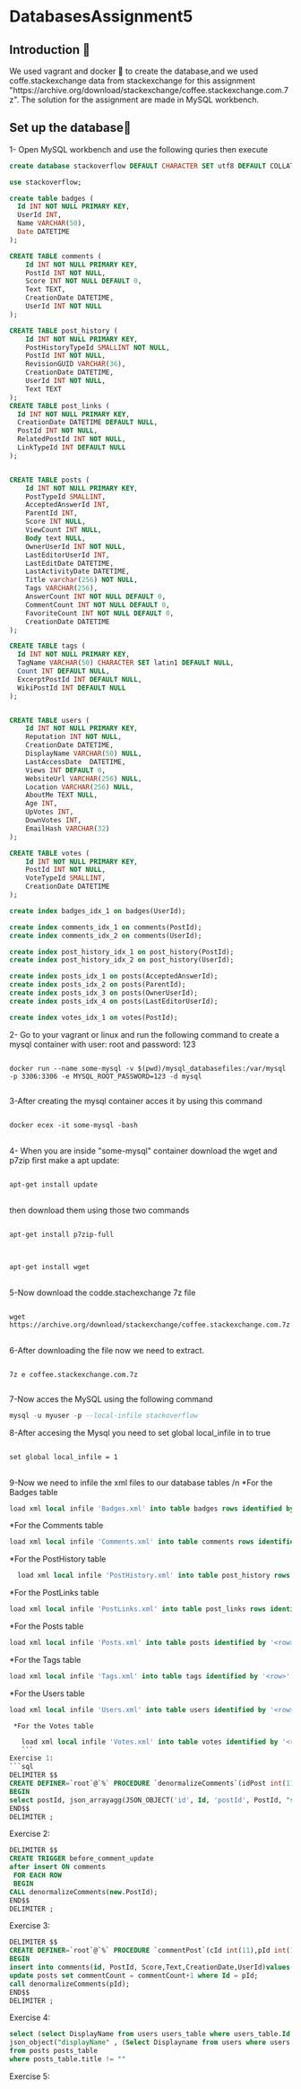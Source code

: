 # DatabasesAssignment5

<h2>Introduction <g-emoji class="g-emoji" alias="page_with_curl" fallback-src="https://github.githubassets.com/images/icons/emoji/unicode/1f4c3.png">📃</g-emoji></h2>
We used vagrant and docker <g-emoji class="g-emoji" alias="whale2" fallback-src="https://github.githubassets.com/images/icons/emoji/unicode/1f40b.png">🐋</g-emoji> to create the database,and we used coffe.stackexchange data from stackexchange for this assignment "https://archive.org/download/stackexchange/coffee.stackexchange.com.7z". The solution for the assignment are made in MySQL workbench.  

<h2>Set up the database<g-emoji class="g-emoji" alias="checkered_flag" fallback-src="https://github.githubassets.com/images/icons/emoji/unicode/1f3c1.png">🏁</g-emoji></h2>

1- Open MySQL workbench and use the following quries then execute
```sql
create database stackoverflow DEFAULT CHARACTER SET utf8 DEFAULT COLLATE utf8_general_ci;

use stackoverflow;

create table badges (
  Id INT NOT NULL PRIMARY KEY,
  UserId INT,
  Name VARCHAR(50),
  Date DATETIME
);

CREATE TABLE comments (
    Id INT NOT NULL PRIMARY KEY,
    PostId INT NOT NULL,
    Score INT NOT NULL DEFAULT 0,
    Text TEXT,
    CreationDate DATETIME,
    UserId INT NOT NULL
);

CREATE TABLE post_history (
    Id INT NOT NULL PRIMARY KEY,
    PostHistoryTypeId SMALLINT NOT NULL,
    PostId INT NOT NULL,
    RevisionGUID VARCHAR(36),
    CreationDate DATETIME,
    UserId INT NOT NULL,
    Text TEXT
);
CREATE TABLE post_links (
  Id INT NOT NULL PRIMARY KEY,
  CreationDate DATETIME DEFAULT NULL,
  PostId INT NOT NULL,
  RelatedPostId INT NOT NULL,
  LinkTypeId INT DEFAULT NULL
);


CREATE TABLE posts (
    Id INT NOT NULL PRIMARY KEY,
    PostTypeId SMALLINT,
    AcceptedAnswerId INT,
    ParentId INT,
    Score INT NULL,
    ViewCount INT NULL,
    Body text NULL,
    OwnerUserId INT NOT NULL,
    LastEditorUserId INT,
    LastEditDate DATETIME,
    LastActivityDate DATETIME,
    Title varchar(256) NOT NULL,
    Tags VARCHAR(256),
    AnswerCount INT NOT NULL DEFAULT 0,
    CommentCount INT NOT NULL DEFAULT 0,
    FavoriteCount INT NOT NULL DEFAULT 0,
    CreationDate DATETIME
);

CREATE TABLE tags (
  Id INT NOT NULL PRIMARY KEY,
  TagName VARCHAR(50) CHARACTER SET latin1 DEFAULT NULL,
  Count INT DEFAULT NULL,
  ExcerptPostId INT DEFAULT NULL,
  WikiPostId INT DEFAULT NULL
);


CREATE TABLE users (
    Id INT NOT NULL PRIMARY KEY,
    Reputation INT NOT NULL,
    CreationDate DATETIME,
    DisplayName VARCHAR(50) NULL,
    LastAccessDate  DATETIME,
    Views INT DEFAULT 0,
    WebsiteUrl VARCHAR(256) NULL,
    Location VARCHAR(256) NULL,
    AboutMe TEXT NULL,
    Age INT,
    UpVotes INT,
    DownVotes INT,
    EmailHash VARCHAR(32)
);

CREATE TABLE votes (
    Id INT NOT NULL PRIMARY KEY,
    PostId INT NOT NULL,
    VoteTypeId SMALLINT,
    CreationDate DATETIME
);

create index badges_idx_1 on badges(UserId);

create index comments_idx_1 on comments(PostId);
create index comments_idx_2 on comments(UserId);

create index post_history_idx_1 on post_history(PostId);
create index post_history_idx_2 on post_history(UserId);

create index posts_idx_1 on posts(AcceptedAnswerId);
create index posts_idx_2 on posts(ParentId);
create index posts_idx_3 on posts(OwnerUserId);
create index posts_idx_4 on posts(LastEditorUserId);

create index votes_idx_1 on votes(PostId);
```

2- Go to your vagrant or linux and run the following command to create a mysql container with user: root and password: 123
<pre>
<code>
docker run --name some-mysql -v $(pwd)/mysql_databasefiles:/var/mysql -p 3306:3306 -e MYSQL_ROOT_PASSWORD=123 -d mysql
 </code>
</pre>

3-After creating the mysql container acces it by using this command
<pre>
<code>
docker ecex -it some-mysql -bash
</code>
</pre>

4- When you are inside "some-mysql" container download the wget and p7zip 
first make a apt update:

<pre>
<code>
apt-get install update
</code>
</pre>

then download them using those two commands
<pre>
<code>
apt-get install p7zip-full
</code>
</pre>

<pre>
<code>
apt-get install wget
</code>
</pre>

5-Now download the codde.stachexchange 7z file 

<pre>
<code>
wget https://archive.org/download/stackexchange/coffee.stackexchange.com.7z
</code>
</pre>

6-After downloading the file now we need to extract.
  <pre>
<code>
7z e coffee.stackexchange.com.7z  
  </code>
</pre>
 7-Now acces the MySQL using the following command
```sql
mysql -u myuser -p --local-infile stackoverflow
```
8-After accesing the Mysql you need to set global local_infile in to true
<pre>
<code>
set global local_infile = 1
</code>
</pre>

9-Now we need to infile the xml files to our database tables /n
*For the Badges table
```sql
load xml local infile 'Badges.xml' into table badges rows identified by '<row>';
```
*For the Comments table
```sql
load xml local infile 'Comments.xml' into table comments rows identified by '<row>';
```
*For the PostHistory table
```sql
  load xml local infile 'PostHistory.xml' into table post_history rows identified by '<row>';
  ```
  *For the PostLinks table
  ```sql
  load xml local infile 'PostLinks.xml' into table post_links rows identified by '<row>';
  ```
  *For the Posts table
  ```sql
  load xml local infile 'Posts.xml' into table posts identified by '<row>';
  ```
  *For the Tags table
  ```sql
  load xml local infile 'Tags.xml' into table tags identified by '<row>';
  ```
  *For the Users table
  ```sql
  load xml local infile 'Users.xml' into table users identified by '<row>';
  ```   
     *For the Votes table
  ```sql
     load xml local infile 'Votes.xml' into table votes identified by '<row>';
     ```
Exercise 1: 
```sql
DELIMITER $$
CREATE DEFINER=`root`@`%` PROCEDURE `denormalizeComments`(idPost int(11))
BEGIN
select postId, json_arrayagg(JSON_OBJECT('id', Id, 'postId', PostId, "score", Score, "text", Text, "creationDate", CreationDate, "userId", UserId)) as jsoncomments from comments where postId = idPost;
END$$
DELIMITER ;
```
Exercise 2:
```sql
DELIMITER $$
CREATE TRIGGER before_comment_update
after insert ON comments
 FOR EACH ROW
 BEGIN
CALL denormalizeComments(new.PostId);
END$$
DELIMITER ;
```
Exercise 3:
```sql
DELIMITER $$
CREATE DEFINER=`root`@`%` PROCEDURE `commentPost`(cId int(11),pId int(11), textM Text, uId int(11))
BEGIN
insert into comments(id, PostId, Score,Text,CreationDate,UserId)values(cId, pId, 0, textM, NOW(), uId);
update posts set commentCount = commentCount+1 where Id = pId;
call denormalizeComments(pId);
END$$
DELIMITER ;
```
Exercise 4:
```sql
select (select DisplayName from users users_table where users_table.Id = posts_table.OwnerUserId) as questioner,
json_object("displayName" , (Select Displayname from users where users.Id = posts_table.OwnerUserId), "question",posts_table.title, "answers", (select (json_arrayagg(json_object("displayName", (Select Displayname from users where users.id = UserId) ,"answer",text, "score", score))) from comments comments_table where comments_table.PostId = posts_table.id) ,"score", posts_table.score)
from posts posts_table
where posts_table.title != ""
```
Exercise 5:
```sql

```

